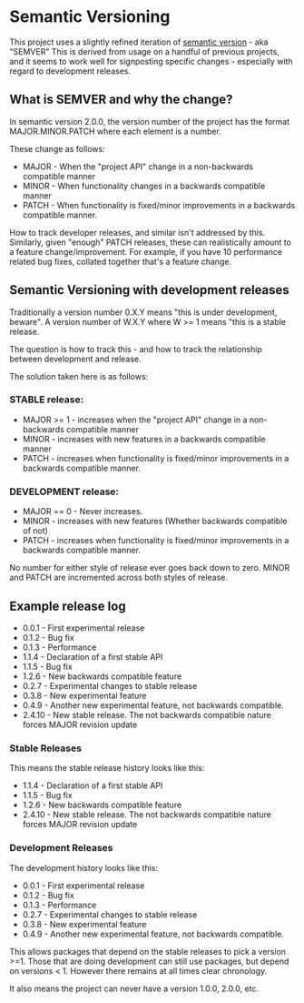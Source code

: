 # Semantic Versioning

This project uses a slightly refined iteration of [semantic version][SEMVER] - aka "SEMVER"
This is derived from usage on a handful of previous projects, and it seems
to work well for signposting specific changes - especially with regard to
development releases. 

##  What is SEMVER and why the change? 

In semantic version 2.0.0, the version number of the project has the format
MAJOR.MINOR.PATCH where each element is a number.

These change as follows:

* MAJOR - When the "project API" change in a non-backwards compatible manner
* MINOR - When functionality changes in a backwards compatible manner
* PATCH - When functionality is fixed/minor improvements in a backwards compatible manner. 

How to track developer releases, and similar isn't addressed by this.
Similarly, given "enough" PATCH releases, these can realistically amount
to a feature change/improvement. For example, if you have 10 performance
related bug fixes, collated together that's a feature change.

##  Semantic Versioning with development releases

Traditionally a version number 0.X.Y means "this is under development, beware".
A version number of W.X.Y where W >= 1 means "this is a stable release.

The question is how to track this - and how to track the relationship between
development and release.

The solution taken here is as follows:

### STABLE release:

* MAJOR >= 1 - increases when the "project API" change in a non-backwards compatible manner
* MINOR - increases with new features in a backwards compatible manner
* PATCH - increases when functionality is fixed/minor improvements in a backwards compatible manner. 

### DEVELOPMENT release:

* MAJOR == 0 - Never increases.
* MINOR - increases with new features (Whether backwards compatible of not)
* PATCH - increases when functionality is fixed/minor improvements in a backwards compatible manner. 

No number for either style of release ever goes back down to zero. MINOR and PATCH are incremented across both styles of release.

## Example release log

* 0.0.1 - First experimental release
* 0.1.2 - Bug fix
* 0.1.3 - Performance
* 1.1.4 - Declaration of a first stable API
* 1.1.5 - Bug fix
* 1.2.6 - New backwards compatible feature
* 0.2.7 - Experimental changes to stable release
* 0.3.8 - New experimental feature
* 0.4.9 - Another new experimental feature, not backwards compatible.
* 2.4.10 - New stable release. The not backwards compatible nature forces MAJOR revision update

### Stable Releases

This means the stable release history looks like this:

* 1.1.4 - Declaration of a first stable API
* 1.1.5 - Bug fix
* 1.2.6 - New backwards compatible feature
* 2.4.10 - New stable release. The not backwards compatible nature forces MAJOR revision update

### Development Releases

The development history looks like this:

* 0.0.1 - First experimental release
* 0.1.2 - Bug fix
* 0.1.3 - Performance
* 0.2.7 - Experimental changes to stable release
* 0.3.8 - New experimental feature
* 0.4.9 - Another new experimental feature, not backwards compatible.

This allows packages that depend on the stable releases to pick a version >=1.
Those that are doing development can still use packages, but depend on versions < 1.
However there remains at all times clear chronology.

It also means the project can never have a version 1.0.0, 2.0.0, etc.


[SEMVER]: https://semver.org
